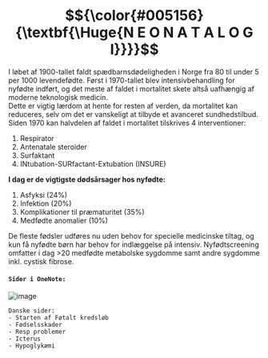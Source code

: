 # $${\color{#005156}{\textbf{\Huge{N E O N A T A L O G I}}}}$$

I løbet af 1900-tallet faldt spædbarnsdødeligheden i Norge fra 80 til under 5 per 1000 levendefødte. Først i 1970-tallet blev intensivbehandling for nyfødte indført, og det meste af faldet i mortalitet skete altså uafhængig af moderne teknologisk medicin.<br>
Dette er vigtig lærdom at hente for resten af verden, da mortalitet kan reduceres, selv om det er vanskeligt at tilbyde et avanceret sundhedstilbud. Siden 1970 kan halvdelen af faldet i mortalitet tilskrives 4 interventioner:

1. Respirator
2. Antenatale steroider
3. Surfaktant
4. INtubation-SURfactant-Extubation (INSURE)

**I dag er de vigtigste dødsårsager hos nyfødte:**
1. Asfyksi (24%)
2. Infektion (20%)
3. Komplikationer til præmaturitet  (35%)
4. Medfødte anomalier (10%)

De fleste fødsler udføres nu uden behov for specielle medicinske tiltag, og kun få nyfødte børn har behov for indlæggelse på intensiv. Nyfødtscreening omfatter i dag >20 medfødte metabolske sygdomme samt andre sygdomme inkl. cystisk fibrose.<br>

#### `Sider i OneNote:`
![image](https://github.com/user-attachments/assets/5b56b4b8-e2e4-41cc-bb93-b46a22117382)

```
Danske sider:
- Starten af Føtalt kredsløb
- Fødselsskader
- Resp problemer
- Icterus
- Hypoglykæmi
```
